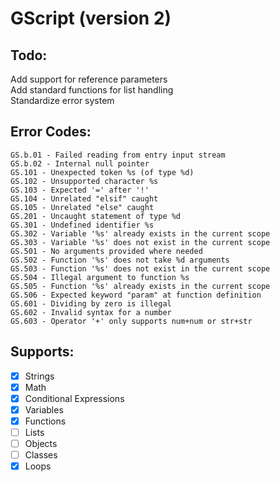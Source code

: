 # GScript (version 2)
## Todo:
Add support for reference parameters <br>
Add standard functions for list handling <br>
Standardize error system
## Error Codes:

```
GS.b.01 - Failed reading from entry input stream
GS.b.02 - Internal null pointer 
GS.101 - Unexpected token %s (of type %d)
GS.102 - Unsupported character %s
GS.103 - Expected '=' after '!'
GS.104 - Unrelated "elsif" caught
GS.105 - Unrelated "else" caught
GS.201 - Uncaught statement of type %d
GS.301 - Undefined identifier %s
GS.302 - Variable '%s' already exists in the current scope
GS.303 - Variable '%s' does not exist in the current scope
GS.501 - No arguments provided where needed
GS.502 - Function '%s' does not take %d arguments
GS.503 - Function '%s' does not exist in the current scope
GS.504 - Illegal argument to function %s
GS.505 - Function '%s' already exists in the current scope
GS.506 - Expected keyword "param" at function definition
GS.601 - Dividing by zero is illegal
GS.602 - Invalid syntax for a number
GS.603 - Operator '+' only supports num+num or str+str
```
## Supports:
- [x] Strings
- [x] Math
- [x] Conditional Expressions
- [x] Variables
- [x] Functions
- [ ] Lists
- [ ] Objects
- [ ] Classes
- [x] Loops